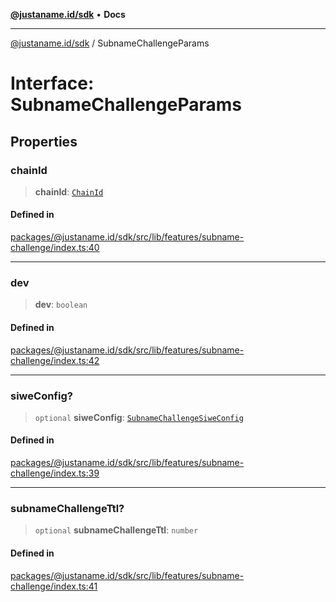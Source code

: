[**@justaname.id/sdk**](../README.md) • **Docs**

***

[@justaname.id/sdk](../globals.md) / SubnameChallengeParams

# Interface: SubnameChallengeParams

## Properties

### chainId

> **chainId**: [`ChainId`](../type-aliases/ChainId.md)

#### Defined in

[packages/@justaname.id/sdk/src/lib/features/subname-challenge/index.ts:40](https://github.com/JustaName-id/JustaName-sdk/blob/dc845c10af242e3ca87d95ef392516ac0bfa8b95/packages/@justaname.id/sdk/src/lib/features/subname-challenge/index.ts#L40)

***

### dev

> **dev**: `boolean`

#### Defined in

[packages/@justaname.id/sdk/src/lib/features/subname-challenge/index.ts:42](https://github.com/JustaName-id/JustaName-sdk/blob/dc845c10af242e3ca87d95ef392516ac0bfa8b95/packages/@justaname.id/sdk/src/lib/features/subname-challenge/index.ts#L42)

***

### siweConfig?

> `optional` **siweConfig**: [`SubnameChallengeSiweConfig`](SubnameChallengeSiweConfig.md)

#### Defined in

[packages/@justaname.id/sdk/src/lib/features/subname-challenge/index.ts:39](https://github.com/JustaName-id/JustaName-sdk/blob/dc845c10af242e3ca87d95ef392516ac0bfa8b95/packages/@justaname.id/sdk/src/lib/features/subname-challenge/index.ts#L39)

***

### subnameChallengeTtl?

> `optional` **subnameChallengeTtl**: `number`

#### Defined in

[packages/@justaname.id/sdk/src/lib/features/subname-challenge/index.ts:41](https://github.com/JustaName-id/JustaName-sdk/blob/dc845c10af242e3ca87d95ef392516ac0bfa8b95/packages/@justaname.id/sdk/src/lib/features/subname-challenge/index.ts#L41)
